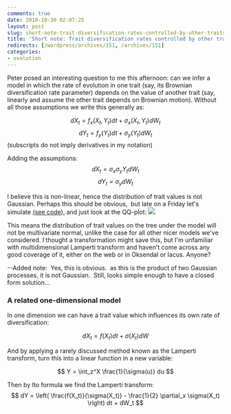 ```yaml
---
comments: true
date: 2010-10-30 02:07:25
layout: post
slug: short-note-trait-diversification-rates-controlled-by-other-traits
title: 'Short note: Trait diversification rates controlled by other traits'
redirects: [/wordpress/archives/151, /archives/151]
categories:
- evolution
---
```


Peter posed an interesting question to me this afternoon: can we infer a model in which the rate of evolution in one trait (say, its Brownian diversification rate parameter) depends on the value of another trait (say, linearly and assume the other trait depends on Brownian motion).  Without all those assumptions we write this generally as:

$$ dX_t = f_x(X_t, Y_t) dt + \sigma_x(X_t, Y_t) d W_t $$
$$ dY_t = f_y(Y_t) dt + \sigma_y(Y_t) d W_t $$
(subscripts do not imply derivatives in my notation)

Adding the assumptions:
$$ dX_t =  \sigma_x \sigma_y Y_t d W_t $$
$$ dY_t = \sigma_y d W_t $$

I believe this is non-linear, hence the distribution of trait values is not Gaussian.  Perhaps this should be obvious,  but late on a Friday let's simulate [(see code](http://github.com/cboettig/Comparative-Phylogenetics/blob/a27d60618f116fa167e15a077abaf54fb88fd258/demos/peters_Q.R)), and just look at the QQ-plot:
![](http://farm2.staticflickr.com/1406/5127610208_edb73d6483_o.png)


This means the distribution of trait values on the tree under the model will not be multivariate normal, unlike the case for all other nicer models we've considered.  I thought a transformation might save this, but I'm unfamiliar with multidimensional Lamperti transform and haven't come across any good coverage of it, either on the web or in Oksendal or Iacus.  Anyone?

--Added note:  Yes, this is obvious.  as this is the product of two Gaussian processes, it is not Gaussian.  Still, looks simple enough to have a closed form solution...


### A related one-dimensional model


In one dimension we can have a trait value which influences its own rate of diversification:

$$ dX_t = f(X_t) dt + \sigma(X_t) dW $$

And by applying a rarely discussed method known as the Lamperti transform, turn this into a linear function in a new variable:

$$ Y = \int_z^X \frac{1}{\sigma(u)} du $$

Then by Ito formula we find the Lamperti transform:
$$ dY = \left( \frac{f(X_t)}{\sigma(X_t)} - \frac{1}{2} \partial_x \sigma(X_t) \right) dt + dW_t $$
